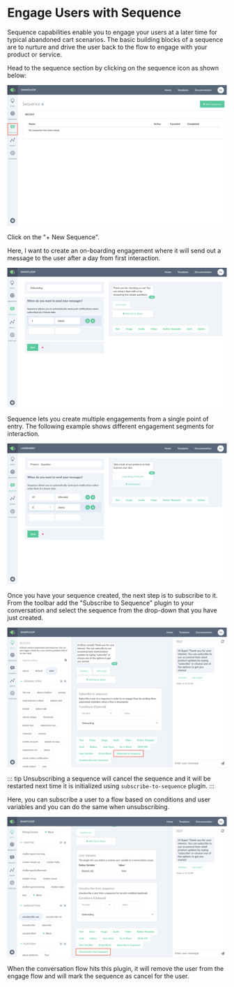 # Engage Users with Sequence

Sequence capabilities enable you to engage your users at a later time for typical abandoned cart scenarios. The basic building blocks of a sequence are to nurture and drive the user back to the flow to engage with your product or service.


Head to the sequence section by clicking on the sequence icon as shown below:

![](./sequence-home.png)

Click on the "+ New Sequence". 

Here, I want to create an on-boarding engagement where it will send out a message to the user after a day from first interaction.

![](./sequence-details-view.png)


Sequence lets you create multiple engagements from a single point of entry. The following example shows different engagement segments for interaction. 

![](./laseraway-example.png)


Once you have your sequence created, the next step is to subscribe to it. From the toolbar add the "Subscribe to Sequence" plugin to your conversation and select the sequence from the drop-down that you have just created.

![](./subscribe-to-sequence.png)

::: tip
Unsubscribing a sequence will cancel the sequence and it will be restarted next time it is initialized using `subscribe-to-sequence` plugin.
:::

Here, you can subscribe a user to a flow based on conditions and user variables and you can do the same when unsubscribing.

![](./unsubscribe-from-sequence.png)

When the conversation flow hits this plugin, it will remove the user from the engage flow and will mark the sequence as cancel for the user.